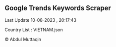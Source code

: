

## Google Trends Keywords Scraper 
 
Last Update 10-08-2023 , 20:17:43

Country List :
VIETNAM.json



© Abdul Muttaqin 
